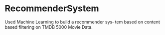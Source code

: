 # RecommenderSystem

Used Machine Learning to build a recommender sys‐
tem based on content based filtering on TMDB 5000 Movie
Data.
